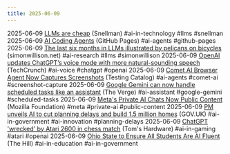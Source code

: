```yaml
---
title: 2025-06-09
---
```


2025-06-09 [LLMs are cheap](https://www.snellman.net/blog/archive/2025-06-02-llms-are-cheap/) (Snellman) #ai-in-technology #llms #snellman
2025-06-09 [AI Coding Agents](https://aavetis.github.io/ai-pr-watcher/) (GitHub Pages) #ai-agents #github-pages
2025-06-09 [The last six months in LLMs illustrated by pelicans on bicycles](https://simonwillison.net/2025/Jun/6/six-months-in-llms/) (simonwillison.net) #ai-research #llms #simonwillison
2025-06-09 [OpenAI updates ChatGPT’s voice mode with more natural-sounding speech](https://techcrunch.com/2025/06/09/openai-updates-chatgpts-voice-mode-with-more-natural-sounding-speech/) (TechCrunch) #ai-voice #chatgpt #openai
2025-06-09 [Comet AI Browser Agent Now Captures Screenshots](https://www.testingcatalog.com/comet-ai-browser-agent-now-captures-screenshots-during-tasks/) (Testing Catalog) #ai-agents #comet-ai #screenshot-capture
2025-06-09 [Google Gemini can now handle scheduled tasks like an assistant](https://www.theverge.com/news/681762/google-gemini-scheduled-actions-planned-tasks) (The Verge) #ai-assistant #google-gemini #scheduled-tasks
2025-06-09 [Meta's Private AI Chats Now Public Content](https://www.mozillafoundation.org/en/campaigns/meta-shut-down-your-invasive-ai-discover-feed-now/) (Mozilla Foundation) #meta #private-ai #public-content
2025-06-09 [PM unveils AI to cut planning delays and build 1.5 million homes](https://www.gov.uk/government/news/pm-unveils-ai-breakthrough-to-slash-planning-delays-and-help-build-15-million-homes-6-june-2025) (GOV.UK) #ai-in-government #ai-innovation #planning-delays
2025-06-09 [ChatGPT 'wrecked' by Atari 2600 in chess match](https://www.tomshardware.com/tech-industry/artificial-intelligence/chatgpt-got-absolutely-wrecked-by-atari-2600-in-beginners-chess-match-openais-newest-model-bamboozled-by-1970s-logic) (Tom's Hardware) #ai-in-gaming #atari #openai
2025-06-09 [Ohio State to Ensure All Students Are AI Fluent](https://thehill.com/homenews/5339114-ohio-state-says-every-student-will-become-fluent-in-ai-with-new-program/) (The Hill) #ai-in-education #ai-in-government
